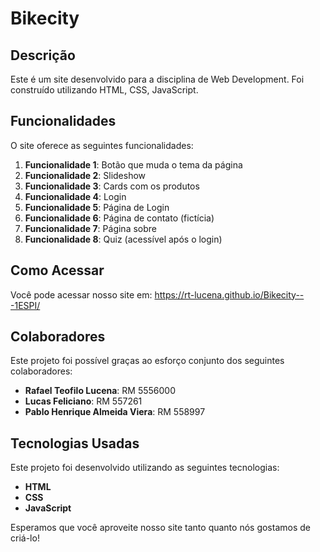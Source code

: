 # Bikecity

## Descrição

Este é um site desenvolvido para a disciplina de Web Development. Foi construído utilizando HTML, CSS, JavaScript.

## Funcionalidades

O site oferece as seguintes funcionalidades:

1. **Funcionalidade 1**: Botão que muda o tema da página
2. **Funcionalidade 2**: Slideshow
3. **Funcionalidade 3**: Cards com os produtos
4. **Funcionalidade 4**: Login
5. **Funcionalidade 5**: Página de Login
6. **Funcionalidade 6**: Página de contato (fictícia)
7. **Funcionalidade 7**: Página sobre
8. **Funcionalidade 8**: Quiz (acessível após o login)

## Como Acessar

Você pode acessar nosso site em: https://rt-lucena.github.io/Bikecity---1ESPI/

## Colaboradores

Este projeto foi possível graças ao esforço conjunto dos seguintes colaboradores:

- **Rafael Teofilo Lucena**: RM 5556000
- **Lucas Feliciano**: RM 557261
- **Pablo Henrique Almeida Viera**: RM 558997

## Tecnologias Usadas

Este projeto foi desenvolvido utilizando as seguintes tecnologias:

- **HTML**
- **CSS**
- **JavaScript**

Esperamos que você aproveite nosso site tanto quanto nós gostamos de criá-lo!
